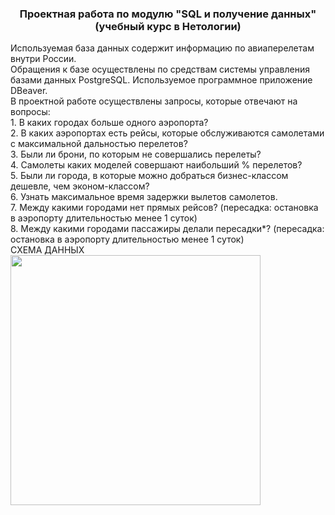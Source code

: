 <h3 align="center">Проектная работа по модулю "SQL и получение данных" (учебный курс в Нетологии)</h3>

<div>Используемая база данных содержит информацию по авиаперелетам внутри России. </div>
<div>Обращения к базе осуществлены по средствам системы управления базами данных PostgreSQL. Используемое программное приложение DBeaver.</div>

<div>В проектной работе осуществлены запросы, которые отвечают на вопросы:</div>
<div>1. В каких городах больше одного аэропорта?</div>
<div>2. В каких аэропортах есть рейсы, которые обслуживаются самолетами с максимальной дальностью перелетов?</div>
<div>3. Были ли брони, по которым не совершались перелеты?</div>
<div>4. Самолеты каких моделей совершают наибольший % перелетов?</div>
<div>5. Были ли города, в которые можно добраться бизнес-классом дешевле, чем эконом-классом?</div>
<div>6. Узнать максимальное время задержки вылетов самолетов.</div>
<div>7. Между какими городами нет прямых рейсов? (пересадка: остановка в аэропорту длительностью менее 1 суток)
</div>
<div>8. Между какими городами пассажиры делали пересадки*? (пересадка: остановка в аэропорту длительностью менее 1 суток)</div>
<div></div>
<div></div>
<div></div>
<div></div>
<div></div>
<div>СХЕМА ДАННЫХ</div>

<img src="https://user-images.githubusercontent.com/63310859/185212928-7bcd3160-c2cb-4ae7-9578-e6f69cf34b0d.png" height="400"/>
